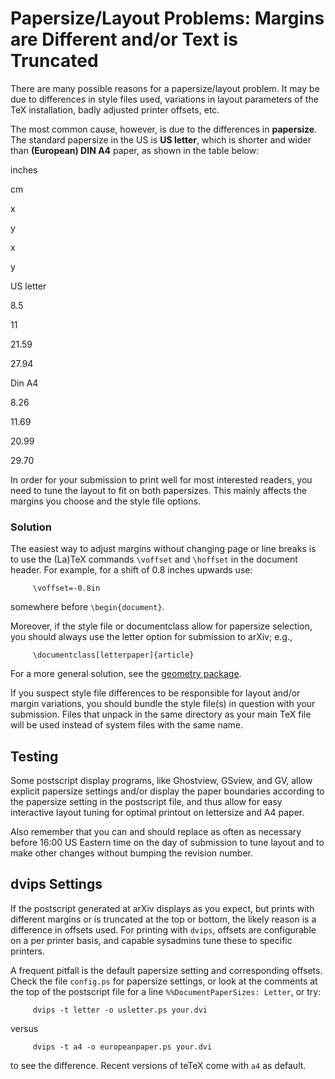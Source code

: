 Papersize/Layout Problems: Margins are Different and/or Text is Truncated
=========================================================================

There are many possible reasons for a papersize/layout problem. It may
be due to differences in style files used, variations in layout
parameters of the TeX installation, badly adjusted printer offsets, etc.

The most common cause, however, is due to the differences in
**papersize**. The standard papersize in the US is **US letter**, which
is shorter and wider than **(European) DIN A4** paper, as shown in the
table below:

inches

cm

x

y

x

y

US letter

8.5

11

21.59

27.94

Din A4

8.26

11.69

20.99

29.70

In order for your submission to print well for most interested readers,
you need to tune the layout to fit on both papersizes. This mainly
affects the margins you choose and the style file options.

### Solution

The easiest way to adjust margins without changing page or line breaks
is to use the (La)TeX commands `\voffset` and `\hoffset` in the document
header. For example, for a shift of 0.8 inches upwards use:

         \voffset=-0.8in

somewhere before `\begin{document}`.

Moreover, if the style file or documentclass allow for papersize
selection, you should always use the letter option for submission to
arXiv; e.g.,

         \documentclass[letterpaper]{article}

For a more general solution, see the [geometry
package](arXiv-texsize.ps.gz).

If you suspect style file differences to be responsible for layout
and/or margin variations, you should bundle the style file(s) in
question with your submission. Files that unpack in the same directory
as your main TeX file will be used instead of system files with the same
name.

Testing
-------

Some postscript display programs, like Ghostview, GSview, and GV, allow
explicit papersize settings and/or display the paper boundaries
according to the papersize setting in the postscript file, and thus
allow for easy interactive layout tuning for optimal printout on
lettersize and A4 paper.

Also remember that you can and should replace as often as necessary
before 16:00 US Eastern time on the day of submission to tune layout and
to make other changes without bumping the revision number.

dvips Settings
--------------

If the postscript generated at arXiv displays as you expect, but prints
with different margins or is truncated at the top or bottom, the likely
reason is a difference in offsets used. For printing with `dvips`,
offsets are configurable on a per printer basis, and capable sysadmins
tune these to specific printers.

A frequent pitfall is the default papersize setting and corresponding
offsets. Check the file `config.ps` for papersize settings, or look at
the comments at the top of the postscript file for a line
`%%DocumentPaperSizes: Letter`, or try:

         dvips -t letter -o usletter.ps your.dvi

versus

         dvips -t a4 -o europeanpaper.ps your.dvi

to see the difference. Recent versions of teTeX come with `a4` as
default.
